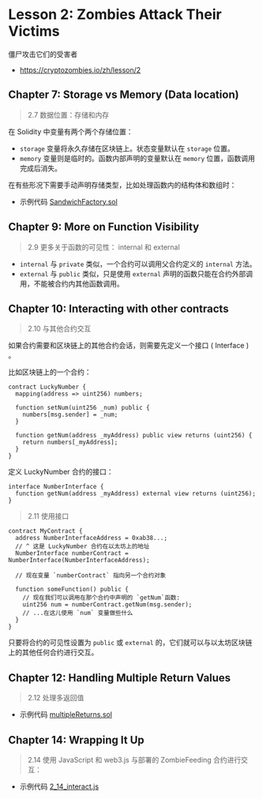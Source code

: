 # Lesson 2: Zombies Attack Their Victims

僵尸攻击它们的受害者

- <https://cryptozombies.io/zh/lesson/2>

## Chapter 7: Storage vs Memory (Data location)

> 2.7 数据位置：存储和内存

在 Solidity 中变量有两个两个存储位置：

- `storage` 变量将永久存储在区块链上。状态变量默认在 `storage` 位置。
- `memory` 变量则是临时的。函数内部声明的变量默认在 `memory` 位置，函数调用完成后消失。

在有些形况下需要手动声明存储类型，比如处理函数内的结构体和数组时：

- 示例代码 [SandwichFactory.sol](./examples/2_7_SandwichFactory.sol)

## Chapter 9: More on Function Visibility

> 2.9 更多关于函数的可见性： internal 和 external

- `internal` 与 `private` 类似，一个合约可以调用父合约定义的 `internal` 方法。
- `external` 与 `public` 类似，只是使用 `external` 声明的函数只能在合约外部调用，不能被合约内其他函数调用。

## Chapter 10: Interacting with other contracts

> 2.10 与其他合约交互

如果合约需要和区块链上的其他合约会话，则需要先定义一个接口 ( Interface ) 。

比如区块链上的一个合约：

```solidity
contract LuckyNumber {
  mapping(address => uint256) numbers;

  function setNum(uint256 _num) public {
    numbers[msg.sender] = _num;
  }

  function getNum(address _myAddress) public view returns (uint256) {
    return numbers[_myAddress];
  }
}

```

定义 LuckyNumber 合约的接口：

```solidity
interface NumberInterface {
  function getNum(address _myAddress) external view returns (uint256);
}

```

> 2.11 使用接口

```solidity
contract MyContract {
  address NumberInterfaceAddress = 0xab38...;
  // ^ 这是 LuckyNumber 合约在以太坊上的地址
  NumberInterface numberContract = NumberInterface(NumberInterfaceAddress);

  // 现在变量 `numberContract` 指向另一个合约对象

  function someFunction() public {
    // 现在我们可以调用在那个合约中声明的 `getNum`函数:
    uint256 num = numberContract.getNum(msg.sender);
    // ...在这儿使用 `num` 变量做些什么
  }
}

```

只要将合约的可见性设置为 `public` 或 `external` 的，它们就可以与以太坊区块链上的其他任何合约进行交互。

## Chapter 12: Handling Multiple Return Values

> 2.12 处理多返回值

- 示例代码 [multipleReturns.sol](./examples/2_12_multipleReturns.sol)

## Chapter 14: Wrapping It Up

> 2.14 使用 JavaScript 和 web3.js 与部署的 ZombieFeeding 合约进行交互：

- 示例代码 [2_14_interact.js](./examples/2_14_interact.js)
